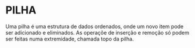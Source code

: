# PILHA 

Uma pilha é uma estrutura de dados ordenados, onde um novo item pode ser adicionado e eliminados. As operaçõe de inserção e remoção só podem ser feitas numa extremidade, chamada topo da pilha.

